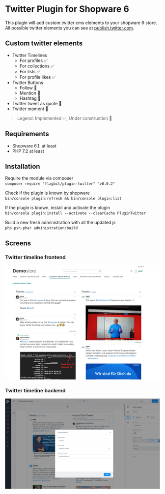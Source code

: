 # Twitter Plugin for Shopware 6
This plugin will add custom twitter cms elements to your shopware 6 store.  
All possible twitter elements you can see at [publish.twitter.com](https://publish.twitter.com/).

## Custom twitter elements 
* Twitter Timelines
  * For profiles :white_check_mark:
  * For collections :white_check_mark:
  * For lists :white_check_mark:
  * For profile likes :white_check_mark:
* Twitter Buttons
  * Follow :construction:
  * Mention :construction:
  * Hashtag :construction:
* Twitter tweet as quote :construction:
* Twitter moment :construction:
> Legend: Implemented :white_check_mark:, Under construction :construction:

## Requirements
* Shopware 6.1. at least
* PHP 7.2 at least

## Installation
Require the module via composer  
`composer require "flagbit/plugin-twitter" "v0.0.2"`  

Check if the plugin is known by shopware  
`bin/console plugin:refresh && bin/console plugin:list`  

If the plugin is known, install and activate the plugin  
`bin/console plugin:install --activate --clearCache PluginTwitter`  

Build a new fresh administration with all the updated js  
`php psh.phar administration:build`  

## Screens

### Twitter timeline frontend
![Twitter timeline in frontend](https://raw.githubusercontent.com/flagbit/shopware6-twitter/master/docs/images/shopware-6-twitter-timeline-frontend.png "Twitter timeline in frontend")

### Twitter timeline backend
![Twitter timeline backend configuration](https://raw.githubusercontent.com/flagbit/shopware6-twitter/master/docs/images/shopware-6-twitter-timeline-backend.png "Twitter timeline backend configuration")
